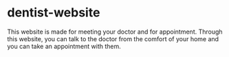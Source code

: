 # dentist-website
This website is made for meeting your doctor and for appointment. Through this website, you can talk to the doctor from the comfort of your home and you can take an appointment with them.
